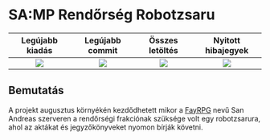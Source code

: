 # SA:MP Rendőrség Robotzsaru

| Legújabb kiadás | Legújabb commit | Összes letöltés | Nyitott hibajegyek |
| :---: | :---: | :---: | :---: |
| [<img src="https://img.shields.io/github/v/release/arondev/robotzsaru?include_prereleases&style=flat-square">](https://github.com/AronDev/robotzsaru/releases) | [<img src="https://img.shields.io/github/last-commit/AronDev/robotzsaru?style=flat-square">](https://github.com/arondev/robotzsaru/commits/master) | [<img src="https://img.shields.io/github/downloads/arondev/robotzsaru/total?style=flat-square">](https://github.com/arondev/robotzsaru/release) | [<img src="https://img.shields.io/github/issues-raw/arondev/robotzsaru.svg?style=flat-square">](https://github.com/arondev/robotzsaru/issues)

Bemutatás
---
A projekt augusztus környékén kezdődhetett mikor a [FayRPG](https://fayrpg.hu) nevű San Andreas szerveren a rendőrségi frakciónak szüksége volt egy robotzsarura, ahol az aktákat és jegyzőkönyveket nyomon bírják követni.
